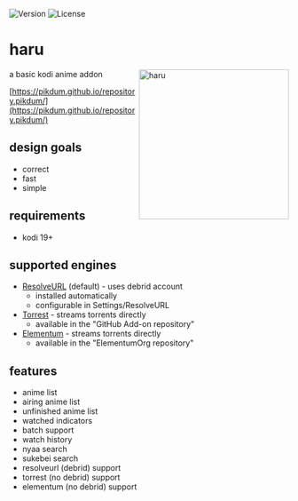 ![Version](https://img.shields.io/github/v/tag/pikdum/plugin.video.haru?label=version&logo=github)
![License](https://img.shields.io/github/license/pikdum/plugin.video.haru)

# haru

<img src="icon.png" width="270" align="right" alt="haru">

a basic kodi anime addon

[https://pikdum.github.io/repository.pikdum/](https://pikdum.github.io/repository.pikdum/)

## design goals

- correct
- fast
- simple

## requirements

- kodi 19+

## supported engines

- [ResolveURL](https://github.com/Gujal00/ResolveURL) (default) - uses debrid account
  - installed automatically
  - configurable in Settings/ResolveURL
- [Torrest](https://github.com/i96751414/plugin.video.torrest) - streams torrents directly
  - available in the "GitHub Add-on repository"
- [Elementum](https://github.com/elgatito/plugin.video.elementum) - streams torrents directly
  - available in the "ElementumOrg repository"

## features

- anime list
- airing anime list
- unfinished anime list
- watched indicators
- batch support
- watch history
- nyaa search
- sukebei search
- resolveurl (debrid) support
- torrest (no debrid) support
- elementum (no debrid) support
